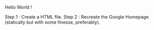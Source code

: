Hello World !

Step 1 : Create a HTML file.
Step 2 : Recreate the Google Homepage (statically but with some finesse, preferably).
